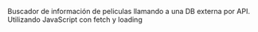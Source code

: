 Buscador de información de peliculas llamando a una DB externa por API. Utilizando JavaScript con fetch y loading
